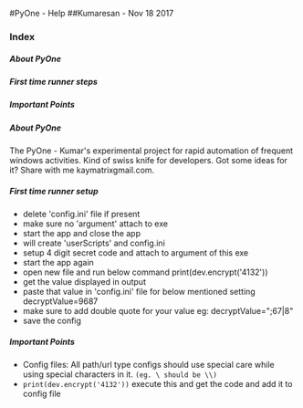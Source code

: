 #PyOne - Help
##Kumaresan - Nov 18 2017

### Index
##### About PyOne
##### First time runner steps
##### Important Points

##### About PyOne

The PyOne - Kumar's experimental project for rapid automation of frequent windows activities. Kind of swiss knife for developers. Got some ideas for it? Share with me kaymatrixgmail.com.

##### First time runner setup

- delete 'config.ini' file if present
- make sure no 'argument' attach to exe
- start the app and close the app
- will create 'userScripts' and config.ini
- setup 4 digit secret code and attach to argument of this exe
- start the app again
- open new file and run below command print(dev.encrypt('4132'))
- get the value displayed in output 
- paste that value in 'config.ini' file for below mentioned setting decryptValue=9687
- make sure to add double quote for your value
eg: 
decryptValue=";67|8"
- save the config

##### Important Points

- Config files: All path/url type configs should use special care while using special characters in it. ``(eg. \ should be \\)`` 
- ``print(dev.encrypt('4132'))`` execute this and get the code and add it to config file

